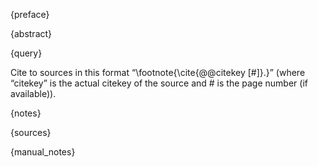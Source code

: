 {preface}

{abstract}

{query}

Cite to sources in this format “\footnote{\cite{@@citekey [#]}.}” (where “citekey” is the actual citekey of the source and # is the page number (if available)).

{notes}

{sources}

{manual_notes}